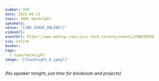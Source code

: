 ```yaml
---
number: 359
date: 2022-09-13
topic: 100% Hacknight
speakers:
venue: "[[NO_VENUE_ONLINE]]"
videoUrl:
eventUrl: https://www.meetup.com/civic-tech-toronto/events/288039598
via: online
booker:
tags:
  - type/hacknight
image: "[[hacknight_0.jpeg]]"
---
```


*(No speaker tonight; just time for breakouts and projects)*
